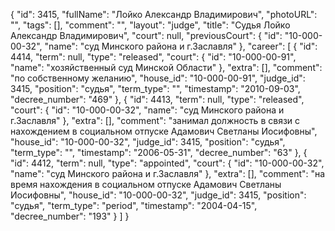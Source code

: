 {
    "id": 3415,
    "fullName": "Лойко Александр Владимирович",
    "photoURL": "",
    "tags": [],
    "comment": "",
    "layout": "judge",
    "title": "Судья Лойко Александр Владимирович",
    "court": null,
    "previousCourt": {
        "id": "10-000-00-32",
        "name": "суд Минского района и г.Заславля"
    },
    "career": [
        {
            "id": 4414,
            "term": null,
            "type": "released",
            "court": {
                "id": "10-000-00-91",
                "name": "хозяйственный суд Минской Области"
            },
            "extra": [],
            "comment": "по собственному желанию",
            "house_id": "10-000-00-91",
            "judge_id": 3415,
            "position": "судья",
            "term_type": "",
            "timestamp": "2010-09-03",
            "decree_number": "469"
        },
        {
            "id": 4413,
            "term": null,
            "type": "released",
            "court": {
                "id": "10-000-00-32",
                "name": "суд Минского района и г.Заславля"
            },
            "extra": [],
            "comment": "занимал должность в связи с нахождением в социальном отпуске Адамович Светланы Иосифовны",
            "house_id": "10-000-00-32",
            "judge_id": 3415,
            "position": "судья",
            "term_type": "",
            "timestamp": "2006-05-31",
            "decree_number": "63"
        },
        {
            "id": 4412,
            "term": null,
            "type": "appointed",
            "court": {
                "id": "10-000-00-32",
                "name": "суд Минского района и г.Заславля"
            },
            "extra": [],
            "comment": "на время нахождения в социальном отпуске Адамович Светланы Иосифовны",
            "house_id": "10-000-00-32",
            "judge_id": 3415,
            "position": "судья",
            "term_type": "period",
            "timestamp": "2004-04-15",
            "decree_number": "193"
        }
    ]
}
